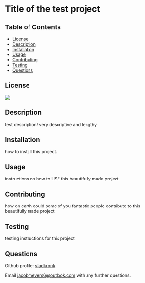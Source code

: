# Title of the test project

## Table of Contents

-   [License](#license)
-   [Description](#description)
-   [Installation](#installation)
-   [Usage](#usage)
-   [Contributing](#contributing)
-   [Testing](#testing)
-   [Questions](#questions)

## License

![](https://img.shields.io/badge/License-The%20Unlicense-blue?logo=nodedotjs&style=for-the-badge)

## Description

test description! very descriptive and lengthy

## Installation

how to install this project. 

## Usage

instructions on how to USE this beautifully made project

## Contributing

how on earth could some of you fantastic people contribute to this beautifully made project

## Testing

testing instructions for this project

## Questions

Github profile: <a href="https://github.com/vladkronk">vladkronk</a>

  Email <a href="mailto: jacobmeyers6@outlook.com">jacobmeyers6@outlook.com</a> with any further questions.